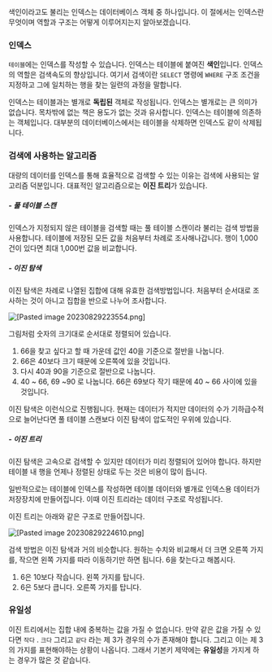 
색인이라고도 불리는 인덱스는 데이터베이스 객체 중 하나입니다. 이 절에서는 인덱스란 무엇이며 역할과 구조는 어떻게 이루어지는지 알아보겠습니다.


### 인덱스

`테이블`에는 인덱스를 작성할 수 있습니다. 인덱스는 테이블에 붙여진 **색인**입니다. 인덱스의 역할은 검색속도의 향상입니다. 여기서 검색이란 `SELECT` 명령에 `WHERE` 구조 조건을 지정하고 그에 일치하는 행을 찾는 일련의 과정을 말합니다.

인덱스는 테이블과는 별개로 **독립된** 객체로 작성됩니다. 인덱스는 별개로는 큰 의미가 없습니다. 목차밖에 없는 책은 용도가 없는 것과 유사합니다. 인덱스는 테이블에 의존하는 객체입니다. 대부분의 데이터베이스에서는 테이블을 삭제하면 인덱스도 같이 삭제됩니다.



### 검색에 사용하는 알고리즘

대량의 데이터를 인덱스를 통해 효율적으로 검색할 수 있는 이유는 검색에 사용되는 알고리즘 덕분입니다. 대표적인 알고리즘으로는 **이진 트리**가 있습니다.


##### - 풀 테이블 스캔
인덱스가 지정되지 않은 테이블을 검색할 때는 풀 테이블 스캔이라 불리는 검색 방법을 사용합니다. 테이블에 저장된 모든 값을 처음부터 차례로 조사해나갑니다. 행이 1,000건이 있다면 최대 1,000번 값을 비교합니다.


##### - 이진 탐색
이진 탐색은 차례로 나열된 집합에 대해 유효한 검색방법입니다. 처음부터 순서대로 조사하는 것이 아니고 집합을 반으로 나누어 조사합니다.

![[Pasted image 20230829223554.png]](https://github.com/JxxHxxx/TIL_2023/blob/master/SQL%20%EC%B2%AB%EA%B1%B8%EC%9D%8C/6%EC%9E%A5%20%EB%8D%B0%EC%9D%B4%ED%84%B0%EB%B2%A0%EC%9D%B4%EC%8A%A4%20%EA%B0%9D%EC%B2%B4%20%EC%9E%91%EC%84%B1%EA%B3%BC%20%EC%82%AD%EC%A0%9C/Pasted%20image%2020230829223554.png)


그림처럼 숫자의 크기대로 순서대로 정렬되어 있습니다. 
1. 66을 찾고 싶다고 할 때 가운데 값인 40을 기준으로 절반을 나눕니다. 
2. 66은 40보다 크기 때문에 오른쪽에 있을 것입니다. 
3. 다시 40과 90을 기준으로 절반으로 나눕니다.
4. 40 ~ 66, 69 ~90 로 나눕니다. 66은 69보다 작기 때문에 40 ~ 66 사이에 있을 것입니다.

이진 탐색은 이런식으로 진행됩니다. 현재는 데이터가 적지만 데이터의 수가 기하급수적으로 늘어난다면 풀 테이블 스캔보다 이진 탐색이 압도적인 우위에 있습니다.


##### - 이진 트리
이진 탐색은 고속으로 검색할 수 있지만 데이터가 미리 정렬되어 있어야 합니다. 하지만 테이블 내 행을 언제나 정렬된 상태로 두는 것은 비용이 많이 듭니다.

일반적으로는 테이블에 인덱스를 작성하면 테이블 데이터와 별개로 인덱스용 데이터가 저장장치에 만들어집니다. 이때 이진 트리라는 데이터 구조로 작성됩니다.

이진 트리는 아래와 같은 구조로 만들어집니다.

![[Pasted image 20230829224610.png]](https://github.com/JxxHxxx/TIL_2023/blob/master/SQL%20%EC%B2%AB%EA%B1%B8%EC%9D%8C/6%EC%9E%A5%20%EB%8D%B0%EC%9D%B4%ED%84%B0%EB%B2%A0%EC%9D%B4%EC%8A%A4%20%EA%B0%9D%EC%B2%B4%20%EC%9E%91%EC%84%B1%EA%B3%BC%20%EC%82%AD%EC%A0%9C/Pasted%20image%2020230829224610.png)


검색 방법은 이진 탐색과 거의 비슷합니다. 원하는 수치와 비교해서 더 크면 오른쪽 가지를, 작으면 왼쪽 가지를 따라 이동하기만 하면 됩니다. 6을 찾는다고 해봅시다.

1. 6은 10보다 작습니다. 왼쪽 가지를 탑니다.
2. 6은 5보다 큽니다. 오른쪽 가지를 탑니다.

### 유일성

이진 트리에서는 집합 내에 중복하는 값을 가질 수 없습니다. 만약 같은 값을 가질 수 있다면 `작다` . `크다` 그리고 `같다` 라는 제 3가 경우의 수가 존재해야 합니다. 그리고 이는 제 3의 가지를 표현해야하는 상황이 나옵니다. 그래서 기본키 제약에는 **유일성**을 가지게 하는 경우가 많은 것 같습니다.

